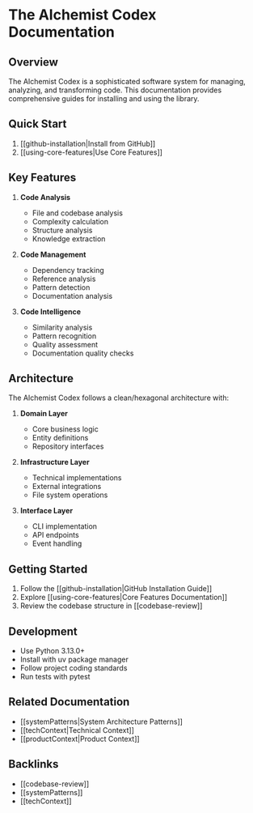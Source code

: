 # The AIchemist Codex Documentation

## Overview

The AIchemist Codex is a sophisticated software system for managing, analyzing, and transforming code. This documentation provides comprehensive guides for installing and using the library.

## Quick Start

1. [[github-installation|Install from GitHub]]
2. [[using-core-features|Use Core Features]]

## Key Features

1. **Code Analysis**
   - File and codebase analysis
   - Complexity calculation
   - Structure analysis
   - Knowledge extraction

2. **Code Management**
   - Dependency tracking
   - Reference analysis
   - Pattern detection
   - Documentation analysis

3. **Code Intelligence**
   - Similarity analysis
   - Pattern recognition
   - Quality assessment
   - Documentation quality checks

## Architecture

The AIchemist Codex follows a clean/hexagonal architecture with:

1. **Domain Layer**
   - Core business logic
   - Entity definitions
   - Repository interfaces

2. **Infrastructure Layer**
   - Technical implementations
   - External integrations
   - File system operations

3. **Interface Layer**
   - CLI implementation
   - API endpoints
   - Event handling

## Getting Started

1. Follow the [[github-installation|GitHub Installation Guide]]
2. Explore [[using-core-features|Core Features Documentation]]
3. Review the codebase structure in [[codebase-review]]

## Development

- Use Python 3.13.0+
- Install with uv package manager
- Follow project coding standards
- Run tests with pytest

## Related Documentation

- [[systemPatterns|System Architecture Patterns]]
- [[techContext|Technical Context]]
- [[productContext|Product Context]]

## Backlinks

- [[codebase-review]]
- [[systemPatterns]]
- [[techContext]]
